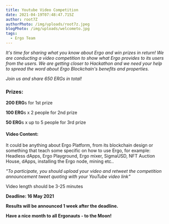 ```yaml
---
title: Youtube Video Competition
date: 2021-04-19T07:48:47.715Z
author: root7Z
authorPhoto: /img/uploads/root7z.jpeg
blogPhoto: /img/uploads/welcometo.jpg
tags:
  - Ergo Team
---
```

*It's time for sharing what you know about Ergo and win prizes in return! We are conducting a video competition to show what Ergo provides to its users from the users. We are getting closer to Hackathon and we need your help to spread the word about Ergo Blockchain's benefits and properties.* 

*Join us and share 650 ERGs in total!*

### Prizes:

**200 ERG**s for 1st prize   

**100 ERG**s x 2 people for 2nd prize  

**50 ERG**s x up to 5 people for 3rd prize

#### Video Content:

It could be anything about Ergo Platform, from its blockchain design or something that teach some specific on how to use Ergo, for example: Headless dApps, Ergo Playground, Ergo mixer, SigmaUSD, NFT Auction House, dApps, installing the Ergo node, mining etc.. 

*"To participate, you should upload your video and retweet the competition announcement tweet quoting with your YouTube video link"*

Video length should be 3-25 minutes

**Deadline: 16 May 2021**       

**Results will be announced 1 week after the deadline.**

**Have a nice month to all Ergonauts - to the Moon!**
